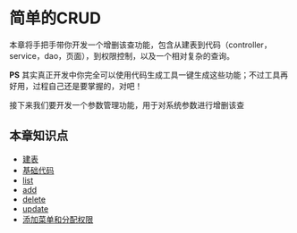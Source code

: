 # 简单的CRUD

本章将手把手带你开发一个增删该查功能，包含从建表到代码（controller，service，dao，页面），到权限控制，以及一个相对复杂的查询。

**PS** 其实真正开发中你完全可以使用代码生成工具一键生成这些功能；不过工具再好用，过程自己还是要掌握的，对吧！

接下来我们要开发一个参数管理功能，用于对系统参数进行增删该查

## 本章知识点
 * [建表](./create_table.md)
 * [基础代码](./base.md)
 * [list](./list.md)
 * [add](./add.md)
 * [delete](./delete.md)
 * [update](./update.md)
 * [添加菜单和分配权限](./menuAndPermission.md)

 